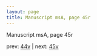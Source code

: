 ```yaml
---
layout: page
title: Manuscript msA, page 45r
---
```


Manuscript msA, page 45r

prev:  [44v](../44v) | next:  [45v](../45v)